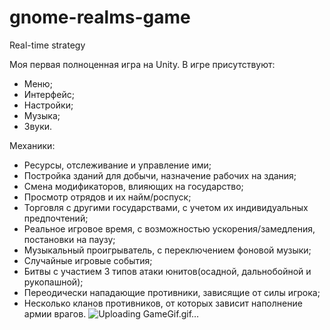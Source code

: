 # gnome-realms-game
Real-time strategy

Моя первая полноценная игра на Unity. 
В игре присутствуют:
- Меню;
- Интерфейс;
- Настройки;
- Музыка;
- Звуки.
  
Механики:
- Ресурсы, отслеживание и управление ими;
- Постройка зданий для добычи, назначение рабочих на здания;
- Смена модификаторов, влияющих на государство;
- Просмотр отрядов и их найм/роспуск;
- Торговля с другими государствами, с учетом их индивидуальных предпочтений;
- Реальное игровое время, с возможностью ускорения/замедления, постановки на паузу;
- Музыкальный проигрыватель, с переключением фоновой музыки;
- Случайные игровые события;
- Битвы с участием 3 типов атаки юнитов(осадной, дальнобойной и рукопашной);
- Переодически нападающие противники, зависящие от силы игрока;
- Несколько кланов противников, от которых зависит наполнение армии врагов.
![Uploading GameGif.gif…]()
